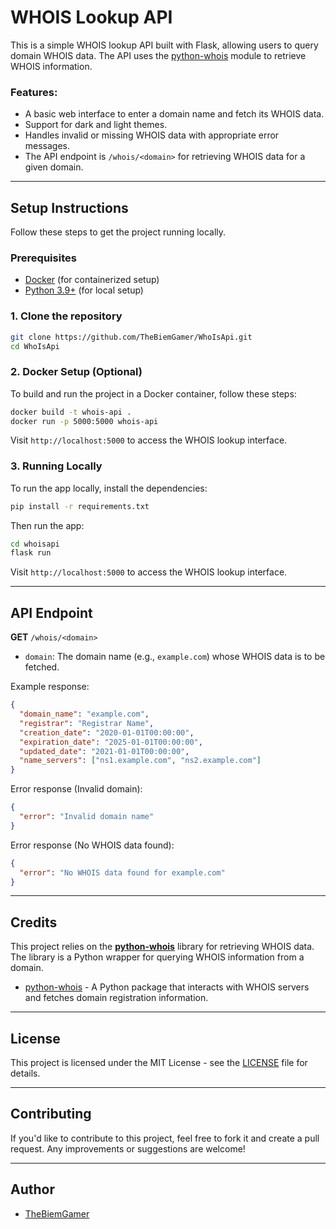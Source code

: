 # WHOIS Lookup API

This is a simple WHOIS lookup API built with Flask, allowing users to query domain WHOIS data. The API uses the [python-whois](https://pypi.org/project/python-whois/) module to retrieve WHOIS information.

### Features:
- A basic web interface to enter a domain name and fetch its WHOIS data.
- Support for dark and light themes.
- Handles invalid or missing WHOIS data with appropriate error messages.
- The API endpoint is `/whois/<domain>` for retrieving WHOIS data for a given domain.

---

## Setup Instructions

Follow these steps to get the project running locally.

### Prerequisites
- [Docker](https://www.docker.com/) (for containerized setup)
- [Python 3.9+](https://www.python.org/) (for local setup)

### 1. Clone the repository

```bash
git clone https://github.com/TheBiemGamer/WhoIsApi.git
cd WhoIsApi
```

### 2. Docker Setup (Optional)

To build and run the project in a Docker container, follow these steps:

```bash
docker build -t whois-api .
docker run -p 5000:5000 whois-api
```

Visit `http://localhost:5000` to access the WHOIS lookup interface.

### 3. Running Locally

To run the app locally, install the dependencies:

```bash
pip install -r requirements.txt
```

Then run the app:

```bash
cd whoisapi
flask run
```

Visit `http://localhost:5000` to access the WHOIS lookup interface.

---

## API Endpoint

**GET** `/whois/<domain>`

- `domain`: The domain name (e.g., `example.com`) whose WHOIS data is to be fetched.

Example response:

```json
{
  "domain_name": "example.com",
  "registrar": "Registrar Name",
  "creation_date": "2020-01-01T00:00:00",
  "expiration_date": "2025-01-01T00:00:00",
  "updated_date": "2021-01-01T00:00:00",
  "name_servers": ["ns1.example.com", "ns2.example.com"]
}
```

Error response (Invalid domain):

```json
{
  "error": "Invalid domain name"
}
```

Error response (No WHOIS data found):

```json
{
  "error": "No WHOIS data found for example.com"
}
```

---

## Credits

This project relies on the **[python-whois](https://pypi.org/project/python-whois/)** library for retrieving WHOIS data. The library is a Python wrapper for querying WHOIS information from a domain.

- [python-whois](https://pypi.org/project/python-whois/) - A Python package that interacts with WHOIS servers and fetches domain registration information.

---

## License

This project is licensed under the MIT License - see the [LICENSE](LICENSE) file for details.

---

## Contributing

If you'd like to contribute to this project, feel free to fork it and create a pull request. Any improvements or suggestions are welcome!

---

## Author

- [TheBiemGamer](https://github.com/TheBiemGamer)